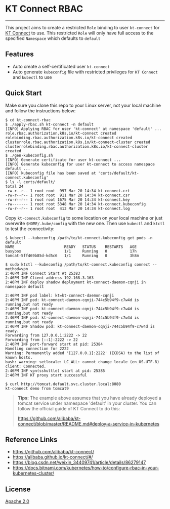 # KT Connect RBAC

------

This project aims to create a restricted `Role` binding to user `kt-connect` for [KT Connect](https://github.com/alibaba/kt-connect) to use. This restricted `Role` will only have full access to the specified `Namespace` which defaults to `default`



## Features

- Auto create a self-certificated user `kt-connect` 
- Auto generate `kubeconfig` file with restricted privileges for `KT Connect` and `kubectl` to use



## Quick Start

Make sure you clone this repo to your Linux server, not your local machine and follow the instructions below:

```shell
$ cd kt-connect-rbac
$ ./apply-rbac.sh kt-connect -n default
[INFO] Applying RBAC for user 'kt-connect' at namespace 'default' ...
role.rbac.authorization.k8s.io/kt-connect created
rolebinding.rbac.authorization.k8s.io/kt-connect created
clusterrole.rbac.authorization.k8s.io/kt-connect-cluster created
clusterrolebinding.rbac.authorization.k8s.io/kt-connect-cluster created
$ ./gen-kubeconfig.sh
[INFO] Generate certificate for user kt-connect ...
[INFO] Generate kubeconfig for user kt-connect to access namespace default ...
[INFO] kubeconfig file has been saved at 'certs/default/kt-connect.kubeconfig'
$ ls -l certs/default/
total 24
-rw-r--r-- 1 root root  997 Mar 20 14:34 kt-connect.crt
-rw-r--r-- 1 root root  911 Mar 20 14:34 kt-connect.csr
-rw-r--r-- 1 root root 1675 Mar 20 14:34 kt-connect.key
-rw------- 1 root root 5348 Mar 20 14:34 kt-connect.kubeconfig
-rw-r--r-- 1 root root  413 Mar 20 14:34 kt-connect.log
```

Copy `kt-connect.kubeconfig` to some location on your local machine or just overwrite `$HOME/.kube/config` with the new one. Then use `kubectl` and `ktctl` to test the connectivity:

```shell
$ kubectl --kubeconfig /path/to/kt-connect.kubeconfig get pods -n default
NAME                      READY   STATUS    RESTARTS   AGE
busybox                   1/1     Running   0          17h
tomcat-5ff469b85d-kd5c6   1/1     Running   0          3h8m

$ sudo ktctl --kubeconfig /path/to/kt-connect.kubeconfig connect --method=vpn
2:46PM INF Connect Start At 25383
2:46PM INF Client address 192.168.3.163
2:46PM INF deploy shadow deployment kt-connect-daemon-cqnji in namespace default

2:46PM INF pod label: kt=kt-connect-daemon-cqnji
2:46PM INF pod: kt-connect-daemon-cqnji-744c5b94f9-c7w4d is running,but not ready
2:46PM INF pod: kt-connect-daemon-cqnji-744c5b94f9-c7w4d is running,but not ready
2:46PM INF pod: kt-connect-daemon-cqnji-744c5b94f9-c7w4d is running,but not ready
2:46PM INF Shadow pod: kt-connect-daemon-cqnji-744c5b94f9-c7w4d is ready.
Forwarding from 127.0.0.1:2222 -> 22
Forwarding from [::1]:2222 -> 22
2:46PM INF port-forward start at pid: 25384
Handling connection for 2222
Warning: Permanently added '[127.0.0.1]:2222' (ECDSA) to the list of known hosts.
bash: warning: setlocale: LC_ALL: cannot change locale (en_US.UTF-8)
client: Connected.
2:46PM INF vpn(sshuttle) start at pid: 25385
2:46PM INF KT proxy start successful

$ curl http://tomcat.default.svc.cluster.local:8080
kt-connect demo from tomcat9
```

> **Tips:**  The example above assumes that you have already deployed a tomcat service under namespace 'default' in your cluster. You can follow the official guide of KT Connect to do this:
>
> https://github.com/alibaba/kt-connect/blob/master/README.md#deploy-a-service-in-kubernetes



## Reference Links

- https://github.com/alibaba/kt-connect/
- https://alibaba.github.io/kt-connect/#/
- https://blog.csdn.net/weixin_34409741/article/details/86279147
- https://docs.bitnami.com/kubernetes/how-to/configure-rbac-in-your-kubernetes-cluster/



## License

[Apache 2.0](http://www.apache.org/licenses/)

